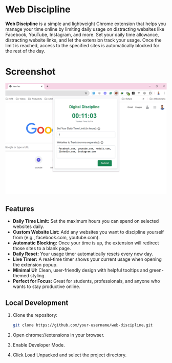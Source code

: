 # Web Discipline

**Web Discipline** is a simple and lightweight Chrome extension that helps you manage your time online by limiting daily usage on distracting websites like Facebook, YouTube, Instagram, and more. Set your daily time allowance, distracting website links, and let the extension track your usage. Once the limit is reached, access to the specified sites is automatically blocked for the rest of the day.

# Screenshot
![extension-screenshot](screenshots/web-discipline-extension-screenshot.png) 

## Features

-  **Daily Time Limit:** Set the maximum hours you can spend on selected websites daily.
-  **Custom Website List:** Add any websites you want to discipline yourself from (e.g., facebook.com, youtube.com).
-  **Automatic Blocking:** Once your time is up, the extension will redirect those sites to a blank page.
-  **Daily Reset:** Your usage timer automatically resets every new day.
-  **Live Timer:** A real-time timer shows your current usage when opening the extension popup.
-  **Minimal UI:** Clean, user-friendly design with helpful tooltips and green-themed styling.
-  **Perfect for Focus:** Great for students, professionals, and anyone who wants to stay productive online.


## Local Development

1. Clone the repository:
   ```bash
   git clone https://github.com/your-username/web-discipline.git
   ```
2. Open chrome://extensions in your browser.

3. Enable Developer Mode.

4. Click Load Unpacked and select the project directory.
